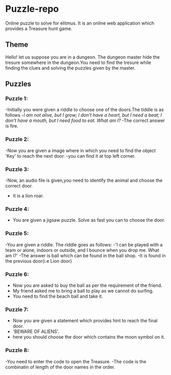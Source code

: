 # Puzzle-repo
Online puzzle to solve for elitmus.
It is an online web application which provides a Treasure hunt game.

## Theme
Hello! let us suppose you are in a dungeon. The dungeon master hide the tresure somewhere in the dungeon.You need to find the tresure while finding the clues and solving the puzzles given by the master.
## Puzzles
### Puzzle 1:
-Initially you were given a riddle to choose one of the doors.The tiddle is as follows
-*I am not alive, but I grow; I don't have a heart, but I need a beat; I don't have a mouth, but I need food to eat. What am I?* 
-The correct answer is fire.

### Puzzle 2:
-Now you are given a image where in which you need to find the object 'Key' to reach the next door.
-you can find it at top left corner.

### Puzzle 3:
-Now, an audio file is given,you need to identify the animal and choose the correct door.
- It is a lion roar.
### Puzzle 4:
- You are given a jigsaw puzzle. Solve as fast you can to choose the door.
### Puzzle 5:
-You are given a riddle. The riddle goes as follows:
-'I can be played with a team or alone, indoors or outside, and I bounce when you drop me. What am I?'
-The answer is ball which can be found in the ball shop.
-It is found in the previous door(i.e Lion door)

### Puzzle 6:
- Now you are asked to buy the ball as per the requirement of the friend.
- My friend asked me to bring a ball to play as we cannot do surfing.
- You need to find the beach ball and take it.

### Puzzle 7:
- Now you are given a statement which provides hint to reach the final door.
- 'BEWARE OF ALIENS'.
- here you should choose the door which contains the moon symbol on it.
### Puzzle 8:
-You need to enter the code to open the Treasure.
-The code is the combinatin of length of the door names in the order.
